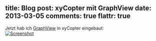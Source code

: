 title: Blog
post: xyCopter mit GraphView
date: 2013-03-05
comments: true
flattr: true
---

Jetzt hab ich [GraphView][1] in xyCopter eingebaut:  
[![Screenshot][2]][3]

 [1]: https://github.com/Lauszus/GraphView
 [2]: img/xyCopterNew_small.png
 [3]: img/xyCopterNew.png
